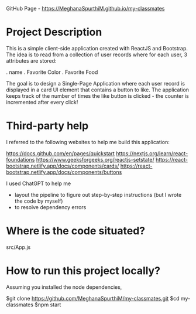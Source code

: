GitHub Page - https://MeghanaSpurthiM.github.io/my-classmates

# Project Description #
This is a simple client-side application created with ReactJS and Bootstrap.
The idea is to read from a collection of user records where for each user, 3 attributes are stored:

. name
. Favorite Color
. Favorite Food

The goal is to design a Single-Page Application where each user record is displayed in a card UI element that contains a button to like. The application keeps track of the number of times the like button is clicked - the counter is incremented after every click!

# Third-party help #
I referred to the following websites to help me build this application:

https://docs.github.com/en/pages/quickstart
https://nextjs.org/learn/react-foundations
https://www.geeksforgeeks.org/reactjs-setstate/
https://react-bootstrap.netlify.app/docs/components/cards/
https://react-bootstrap.netlify.app/docs/components/buttons

I used ChatGPT to help me 

- layout the pipeline to figure out step-by-step instructions (but I wrote the code by myself)
- to resolve dependency errors

# Where is the code situated? #
src/App.js

# How to run this project locally? #
Assuming you installed the node dependencies,

$git clone https://github.com/MeghanaSpurthiM/my-classmates.git
$cd my-classmates
$npm start

